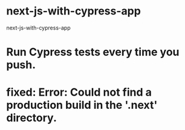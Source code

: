 # next-js-with-cypress-app
next-js-with-cypress-app
# Run Cypress tests every time you push.
# fixed: Error: Could not find a production build in the '.next' directory.
